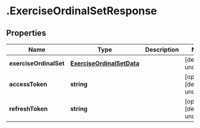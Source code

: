 # .ExerciseOrdinalSetResponse

## Properties

Name | Type | Description | Notes
------------ | ------------- | ------------- | -------------
**exerciseOrdinalSet** | [**ExerciseOrdinalSetData**](ExerciseOrdinalSetData.md) |  | [default to undefined]
**accessToken** | **string** |  | [optional] [default to undefined]
**refreshToken** | **string** |  | [optional] [default to undefined]

